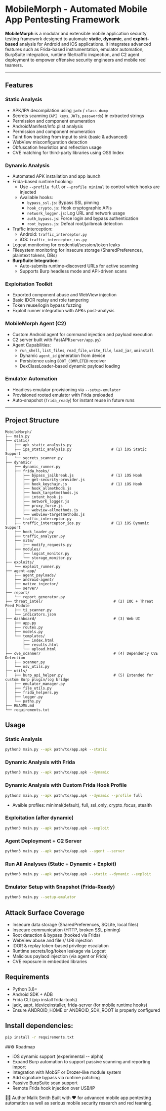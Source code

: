 # MobileMorph - Automated Mobile App Pentesting Framework

**MobileMorph** is a modular and extensible mobile application security testing framework designed to automate **static**, **dynamic**, and **exploit-based** analysis for Android and iOS applications. It integrates advanced features such as Frida-based instrumentation, emulator automation, BurpSuite integration, runtime file/traffic inspection, and C2 agent deployment to empower offensive security engineers and mobile red teamers.

---

## Features

### Static Analysis
- APK/IPA decompilation using `jadx` / `class-dump`
- Secrets scanning (`API keys`, `JWTs`, `passwords`) in extracted strings
- Permission and component enumeration
- AndroidManifest/Info.plist analysis
- Permission and component enumeration
- Taint flow tracking from input to sink (basic & advanced)
- WebView misconfiguration detection
- Obfuscation heuristics and reflection usage
- CVE matching for third-party libraries using OSS Index

### Dynamic Analysis
- Automated APK installation and app launch
- Frida-based runtime hooking:
  - Use `--profile full` or `--profile minimal` to control which hooks are injected
  - Available hooks:  
    - `bypass_ssl.js`: Bypass SSL pinning
    - `hook_crypto.js`: Hook cryptographic APIs
    - `network_logger.js`: Log URL and network usage
    - `auth_bypass.js`: Force login and bypass authentication
    - `root_bypass.js`: Defeat root/jailbreak detection
- Traffic interception:
  - Android: `traffic_interceptor.py`
  - iOS: `traffic_interceptor_ios.py`
- Logcat monitoring for credential/session/token leaks
- Filesystem monitoring for insecure storage (SharedPreferences, plaintext tokens, DBs)
- **BurpSuite Integration**:
  - Auto-submits runtime-discoverd URLs for active scanning
  - Supports Burp headless mode and API-driven scans

### Exploitation Toolkit
- Exported component abuse and WebView injection
- Basic IDOR replay and role tampering
- Token reuse/login bypass fuzzing
- Exploit runner integration with APKs post-analysis

### MobileMorph Agent (C2)
- Custom Android agent for command injection and payload execution
- C2 server built with FastAPI(`server/app.py`)
- Agent Capabilities:
  - `run_shell`, `list_files`, `read_file`, `write_file`, `load_jar`, `uninstall`
  - Dynamic `agent_id` generation from device
  - Persistence using `BOOT_COMPLETED` receiver
  - DexClassLoader-based dynamic payload loading

### Emulator Automation
- Headless emulator provisioning via `--setup-emulator`
- Provisioned rooted emulator with Frida preloaded
- Auto-snapshot (`frida_ready`) for instant reuse in future runs

---

## Project Structure

```plaintext
MobileMorph/
├── main.py
├── static/
│   ├── apk_static_analysis.py
│   ├── ipa_static_analysis.py                  # (1) iOS Static Support
│   └── secrets_scanner.py
├── dynamic/
│   ├── dynamic_runner.py
│   ├── frida_hooks/
│   │   ├── bypass_jailbreak.js                 # (1) iOS Hook
│   │   ├── get-security-provider.js
│   │   ├── hook_keychain.js                    # (1) iOS Hook
│   │   ├── hook_allmethods.js
│   │   ├── hook_targetmethods.js
│   │   ├── intent_hook.js
│   │   ├── network_logger.js
│   │   ├── proxy_force.js
│   │   ├── webview-allmethods.js
│   │   └── webview-targetmethods.js                 
│   ├── traffic_interceptor.py
│   ├── traffic_interceptor_ios.py              # (1) iOS Dynamic Support
│   ├── hook_loader.py
│   ├── traffic_analyzer.py
│   ├── mitm/
│   │   ├── modify_requests.py
│   ├── modules/
│   │   ├── logcat_monitor.py
│   │   └── storage_monitor.py
├── exploits/
│   └── exploit_runner.py
├── agent-app/
│   ├── agent_payloads/
│   ├── android-agent/
│   ├── native_injector/
│   └── server/
├── report/
│   └── report_generator.py
├── threat_intel/                                # (2) IOC + Threat Feed Module
│   ├── ti_scanner.py
│   └── indicators.json
├── dashboard/                                   # (3) Web UI
│   ├── app.py
│   ├── routes.py
│   ├── models.py
│   └── templates/
│       ├── index.html
│       ├── results.html
│       └── upload.html
├── cve_scanner/                                 # (4) Dependency CVE Detection
│   ├── scanner.py
│   └── osv_utils.py
├── utils/
│   ├── burp_api_helper.py                       # (5) Extended for custom Burp plugin/log bridge
│   ├── emulator_manager.py
│   ├── file_utils.py
│   ├── frida_helpers.py
│   ├── logger.py
│   └── paths.py
├── README.md
└── requirements.txt
```

## Usage
### Static Analysis
```bash
python3 main.py --apk path/to/app.apk --static
```
### Dynamic Analysis with Frida
```bash
python3 main.py --apk path/to/app.apk --dynamic
```
### Dynamic Analysis with Custom Frida Hook Profile
```bash
python3 main.py --apk path/to/app.apk --dynamic --profile full
```
  - Avaible profiles: minimal(default), full, ssl_only, crypto_focus, stealth 
### Exploitation (after dynamic)
```bash
python3 main.py --apk path/to/app.apk --exploit
```
### Agent Deployment + C2 Server
```bash
python3 main.py --apk path/to/app.apk --agent --server
```
### Run All Analyses (Static + Dynamic + Exploit)
```bash
python3 main.py --apk path/to/app.apk --static --dynamic --exploit
```
### Emulator Setup with Snapshot (Frida-Ready)
```bash
python3 main.py --setup-emulator
```

## Attack Surface Coverage
- Insecure data storage (SharedPreferences, SQLite, local files)
- Insecure communication (HTTP, broken SSL pinning)
- Root detection & bypass (hooked via Frida)
- WebView abuse and file:// URI injection
- IDOR & replay token-based privilege escalation
- Runtime secrets/log/token leakage via Logcat
- Malicious paylaod injection (via agent or Frida)
- CVE exposure in embedded libraries

## Requirements
- Python 3.8+
- Android SDK + ADB
- Frida CLI (pip install frida-tools)
- jadx, aapt, ideviceinstaller, frida-server (for mobile runtime hooks)
- Ensure ANDROID_HOME or ANDROID_SDK_ROOT is properly configured

## Install dependencies:
```bash
pip install -r requirements.txt
```

##⚙️ Roadmap
- iOS dynamic support (experimental -- alpha)
- Expand Burp automation to support passive scanning and reporting import
- Integration with MobSF or Drozer-like module system
- Add signature bypass via runtime patching
- Passive BurpSuite scan support
- Remote Frida hook injection over USB/IP



👨‍💻 Author
Malik Smith
Built with ❤️ for advanced mobile app pentesting automation as well as serious mobile security research and red teaming.
